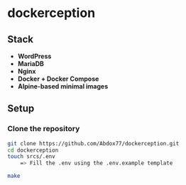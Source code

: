 # dockerception

## Stack

- **WordPress**
- **MariaDB**
- **Nginx**
- **Docker + Docker Compose**
- **Alpine-based minimal images**

## Setup
### Clone the repository
```bash
git clone https://github.com/Abdox77/dockerception.git
cd dockerception
touch srcs/.env
    => Fill the .env using the .env.example template

make

